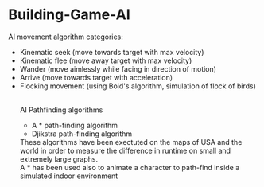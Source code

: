 # Building-Game-AI
AI movement algorithm categories:
<br/>
<ul>
<li>Kinematic seek (move towards target with max velocity)</li>
<li>Kinematic flee (move away target with max velocity)</li>
<li>Wander (move aimlessly while facing in direction of motion)</li>
<li>Arrive (move towards target with acceleration)</li>
<li>Flocking movement (using Boid's algorithm, simulation of flock of birds)</li>
<br/>

AI Pathfinding algorithms
<br/>
<ul>
<li>A * path-finding algorithm</li>
<li>Djikstra path-finding algorithm</li>
</ul>
These algorithms have been exectuted on the maps of USA and the world in order to measure the difference in runtime on small and extremely large graphs.
<br/>
A * has been used also to animate a character to path-find inside a simulated indoor environment
